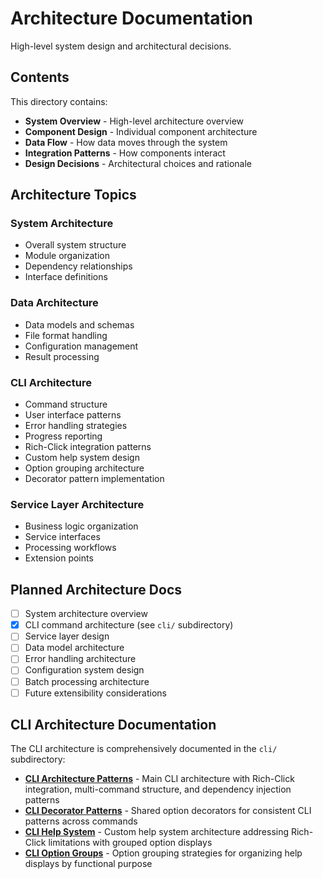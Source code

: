 # Architecture Documentation

High-level system design and architectural decisions.

## Contents

This directory contains:

- **System Overview** - High-level architecture overview
- **Component Design** - Individual component architecture
- **Data Flow** - How data moves through the system
- **Integration Patterns** - How components interact
- **Design Decisions** - Architectural choices and rationale

## Architecture Topics

### System Architecture
- Overall system structure
- Module organization
- Dependency relationships
- Interface definitions

### Data Architecture
- Data models and schemas
- File format handling
- Configuration management
- Result processing

### CLI Architecture
- Command structure
- User interface patterns
- Error handling strategies
- Progress reporting
- Rich-Click integration patterns
- Custom help system design
- Option grouping architecture
- Decorator pattern implementation

### Service Layer Architecture
- Business logic organization
- Service interfaces
- Processing workflows
- Extension points

## Planned Architecture Docs

- [ ] System architecture overview
- [x] CLI command architecture (see `cli/` subdirectory)
- [ ] Service layer design
- [ ] Data model architecture
- [ ] Error handling architecture
- [ ] Configuration system design
- [ ] Batch processing architecture
- [ ] Future extensibility considerations

## CLI Architecture Documentation

The CLI architecture is comprehensively documented in the `cli/` subdirectory:

- **[CLI Architecture Patterns](cli/cli-architecture-patterns.md)** - Main CLI architecture with Rich-Click integration, multi-command structure, and dependency injection patterns
- **[CLI Decorator Patterns](cli/cli-decorator-patterns.md)** - Shared option decorators for consistent CLI patterns across commands
- **[CLI Help System](cli/cli-help-system.md)** - Custom help system architecture addressing Rich-Click limitations with grouped option displays
- **[CLI Option Groups](cli/cli-option-groups.md)** - Option grouping strategies for organizing help displays by functional purpose
